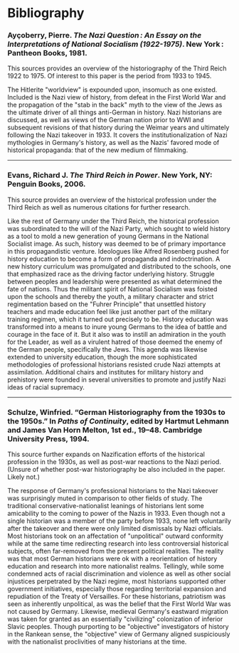 # Bibliography
### Ayçoberry, Pierre. *The Nazi Question : An Essay on the Interpretations of National Socialism (1922-1975)*. New York : Pantheon Books, 1981.
This sources provides an overview of the historiography of the Third Reich 1922 to 1975. Of interest to this paper is the period from 1933 to 1945.

The Hitlerite "worldview" is expounded upon, insomuch as one existed. Included is the Nazi view of history, from defeat in the First World War and the propagation of the "stab in the back" myth to the view of the Jews as the ultimate driver of all things anti-German in history. Nazi historians are discussed, as well as views of the German nation prior to WWI and subsequent revisions of that history during the Weimar years and ultimately following the Nazi takeover in 1933. It covers the institutionalization of Nazi mythologies in Germany's history, as well as the Nazis' favored mode of historical propaganda: that of the new medium of filmmaking.

---
### Evans, Richard J. *The Third Reich in Power*. New York, NY: Penguin Books, 2006. 
This source provides an overview of the historical profession under the Third Reich as well as numerous citations for further research. 

Like the rest of Germany under the Third Reich, the historical profession was subordinated to the will of the Nazi Party, which sought to wield history as a tool to mold a new generation of young Germans in the National Socialist image. As such, history was deemed to be of primary importance in this propagandistic venture. Ideologues like Alfred Rosenberg pushed for history education to become a form of propaganda and indoctrination. A new history curriculum was promulgated and distributed to the schools, one that emphasized race as the driving factor underlying history. Struggle between peoples and leadership were presented as what determined the fate of nations. Thus the militant spirit of National Socialism was foisted upon the schools and thereby the youth, a military character and strict regimentation based on the "Fuhrer Principle" that unsettled history teachers and made education feel like just another part of the military training regimen, which it turned out precisely to be. History education was transformed into a means to inure young Germans to the idea of battle and courage in the face of it. But it also was to instill an admiration in the youth for the Leader, as well as a virulent hatred of those deemed the enemy of the German people, specifically the Jews. This agenda was likewise extended to university education, though the more sophisticated methodologies of professional historians resisted crude Nazi attempts at assimilation. Additional chairs and institutes for military history and prehistory were founded in several universities to promote and justify Nazi ideas of racial supremacy.

---
### Schulze, Winfried. “German Historiography from the 1930s to the 1950s.” In *Paths of Continuity*, edited by Hartmut Lehmann and James Van Horn Melton, 1st ed., 19–48. Cambridge University Press, 1994.
This source further expands on Nazification efforts of the historical profession in the 1930s, as well as post-war reactions to the Nazi period. (Unsure of whether post-war historiography be also included in the paper. Likely not.)

The response of Germany's professional historians to the Nazi takeover was surprisingly muted in comparison to other fields of study. The traditional conservative-nationalist leanings of historians lent some amicability to the coming to power of the Nazis in 1933. Even though not a single historian was a member of the party before 1933, none left voluntarily after the takeover and there were only limited dismissals by Nazi officials. Most historians took on an affectation of "unpolitical" outward conformity while at the same time redirecting research into less controversial historical subjects, often far-removed from the present political realities. The reality was that most German historians were ok with a reorientation of history education and research into more nationalist realms. Tellingly, while some condemned acts of racial discrimination and violence as well as other social injustices perpetrated by the Nazi regime, most historians supported other government initiatives, especially those regarding territorial expansion and repudiation of the Treaty of Versailles. For these historians, patriotism was seen as inherently unpolitical, as was the belief that the First World War was not caused by Germany. Likewise, medieval Germany's eastward migration was taken for granted as an essentially "civilizing" colonization of inferior Slavic peoples. Though purporting to be "objective" investigators of history in the Rankean sense, the "objective" view of Germany aligned suspiciously with the nationalist proclivities of many historians at the time.
